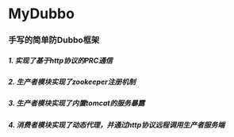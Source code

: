 # MyDubbo
### 手写的简单防Dubbo框架
##### 1. 实现了基于http协议的PRC通信
##### 2. 生产者模块实现了zookeeper注册机制
##### 3. 生产者模块实现了内置tomcat的服务暴露
##### 4. 消费者模块实现了动态代理，并通过http协议远程调用生产者服务端
